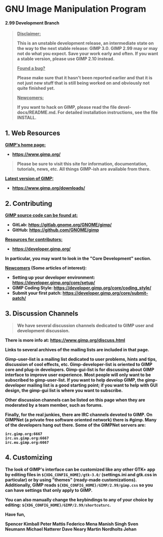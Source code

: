 
# GNU Image Manipulation Program
#### 2.99 Development Branch


> <b><u>Disclaimer:</u><b>
> 
>This is an unstable development release, an intermediate state on the
>way to the next stable release: GIMP 3.0. GIMP 2.99 may or may not do
>what you expect. Save your work early and often. If you want a stable
>version, please use GIMP 2.10 instead.
>
><b><u>Found a bug?</u><b>
>
>Please make sure that it hasn't been reported earlier and that it is not
>just new stuff that is still being worked on and obviously not quite finished yet.
>
> <b><u>Newcomers:</u><b>
> 
>If you want to hack on GIMP, please read the file devel-docs/README.md.
>For detailed installation instructions, see the file INSTALL.



## 1. Web Resources
<b><u>GIMP's home page:</u><b>
* https://www.gimp.org/

> Please be sure to visit this site for information, documentation,
tutorials, news, etc.  All things GIMP-ish are available from there.

<b><u>Latest version of GIMP:</u><b>
* https://www.gimp.org/downloads/


## 2. Contributing
<b><u>GIMP source code can be found at:</u><b>

* GitLab: https://gitlab.gnome.org/GNOME/gimp/
* GitHub: https://github.com/GNOME/gimp

<b><u>Resources for contributors:</u><b>
* https://developer.gimp.org/

In particular, you may want to look in the "Core Development" section. 

<b><u>Newcomers</u></b> (Some articles of interest):
* Setting up your developer environment: https://developer.gimp.org/core/setup/
* GIMP Coding Style: https://developer.gimp.org/core/coding_style/
* Submit your first patch: https://developer.gimp.org/core/submit-patch/


## 3. Discussion Channels
>We have several discussion channels dedicated to GIMP user and
development discussion. 

There is more info at:
https://www.gimp.org/discuss.html

Links to several archives of the mailing lists are included in that page.

Gimp-user-list is a mailing list dedicated to user problems, hints and
tips, discussion of cool effects, etc.  Gimp-developer-list is oriented
to GIMP core and plug-in developers.  Gimp-gui-list is for discussing
about GIMP interface to improve user experience. Most people will only
want to be subscribed to gimp-user-list. If you want to help develop
GIMP, the gimp-developer mailing list is a good starting point; if you
want to help with GUI design, the gimp-gui list is where you want to
subscribe.

Other discussion channels can be listed on this page when they are
moderated by a team member, such as forums.

Finally, for the real junkies, there are IRC channels devoted to GIMP.
On GIMPNet (a private free software oriented network) there is #gimp.
Many of the developers hang out there. Some of the GIMPNet servers are:

	irc.gimp.org:6667
	irc.us.gimp.org:6667
	irc.eu.gimp.org:6667


## 4. Customizing
The look of GIMP's interface can be customized like any other GTK+ app
by editing files in `${XDG_CONFIG_HOME}/gtk-3.0/` (settings.ini and
gtk.css in particular) or by using "themes" (ready-made customizations).
Additionally, GIMP reads `${XDG_CONFIG_HOME}/GIMP/2.99/gimp.css` so you
can have settings that only apply to GIMP.

You can also manually change the keybindings to any of your choice by
editing: `${XDG_CONFIG_HOME}/GIMP/2.99/shortcutsrc`.


Have fun,

  Spencer Kimball
  Peter Mattis
  Federico Mena
  Manish Singh
  Sven Neumann
  Michael Natterer
  Dave Neary
  Martin Nordholts
  Jehan
